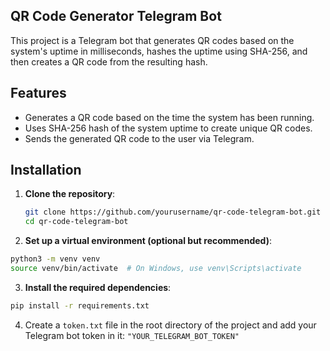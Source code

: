 ## QR Code Generator Telegram Bot

This project is a Telegram bot that generates QR codes based on the system's uptime in milliseconds, hashes the uptime using SHA-256, and then creates a QR code from the resulting hash.

## Features

- Generates a QR code based on the time the system has been running.
- Uses SHA-256 hash of the system uptime to create unique QR codes.
- Sends the generated QR code to the user via Telegram.

## Installation

1. **Clone the repository**:
   ```bash
   git clone https://github.com/yourusername/qr-code-telegram-bot.git
   cd qr-code-telegram-bot
2. **Set up a virtual environment (optional but recommended)**:
  ```bash
  python3 -m venv venv
  source venv/bin/activate  # On Windows, use venv\Scripts\activate
```
3. **Install the required dependencies**:
  ```bash
  pip install -r requirements.txt
```
4. Create a `token.txt` file in the root directory of the project and add your Telegram bot token in it:
  ``"YOUR_TELEGRAM_BOT_TOKEN"``
